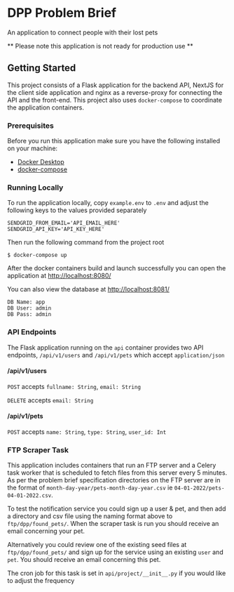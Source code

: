 # DPP Problem Brief

An application to connect people with their lost pets

** Please note this application is not ready for production use **

## Getting Started

This project consists of a Flask application for the backend API, NextJS for the client side application and nginx as a reverse-proxy for connecting the API and the front-end. This project also uses `docker-compose` to coordinate the application containers.

### Prerequisites

Before you run this application make sure you have the following installed on your machine:

- [Docker Desktop](https://www.docker.com/products/docker-desktop)
- [docker-compose](https://docs.docker.com/compose/install/)

### Running Locally

To run the application locally, copy `example.env` to `.env` and adjust the following keys to the values provided separately

```
SENDGRID_FROM_EMAIL='API_EMAIL_HERE'
SENDGRID_API_KEY='API_KEY_HERE'
```

Then run the following command from the project root

```
$ docker-compose up
```

After the docker containers build and launch successfully you can open the application at [http://localhost:8080/](http://localhost:8080/)

You can also view the database at [http://localhost:8081/](http://localhost:8081/)

```
DB Name: app
DB User: admin
DB Pass: admin
```

### API Endpoints

The Flask application running on the `api` container provides two API endpoints, `/api/v1/users` and `/api/v1/pets` which accept `application/json`

#### /api/v1/users

`POST` accepts `fullname: String`, `email: String`

`DELETE` accepts `email: String`

#### /api/v1/pets

`POST` accepts `name: String`, `type: String`, `user_id: Int`

### FTP Scraper Task

This application includes containers that run an FTP server and a Celery task worker that is scheduled to fetch files from this server every 5 minutes. As per the problem brief specification directories on the FTP server are in the format of `month-day-year/pets-month-day-year.csv` ie `04-01-2022/pets-04-01-2022.csv`.

To test the notification service you could sign up a user & pet, and then add a directory and csv file using the naming format above to `ftp/dpp/found_pets/`. When the scraper task is run you should receive an email concerning your pet.

Alternatively you could review one of the existing seed files at `ftp/dpp/found_pets/` and sign up for the service using an existing `user` and `pet`. You should receive an email concerning this pet.

The cron job for this task is set in `api/project/__init__.py` if you would like to adjust the frequency
